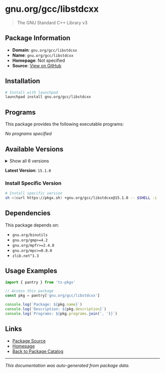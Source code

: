 # gnu.org/gcc/libstdcxx

> The GNU Standard C++ Library v3

## Package Information

- **Domain**: `gnu.org/gcc/libstdcxx`
- **Name**: `gnu.org/gcc/libstdcxx`
- **Homepage**: Not specified
- **Source**: [View on GitHub](https://github.com/pkgxdev/pantry/tree/main/projects/gnu.org/gcc/libstdcxx/package.yml)

## Installation

```bash
# Install with launchpad
launchpad install gnu.org/gcc/libstdcxx
```

## Programs

This package provides the following executable programs:

*No programs specified*

## Available Versions

<details>
<summary>Show all 6 versions</summary>

- `15.1.0`, `14.3.0`, `14.2.0`, `14.1.0`, `13.3.0`
- `12.4.0`

</details>

**Latest Version**: `15.1.0`

### Install Specific Version

```bash
# Install specific version
sh <(curl https://pkgx.sh) +gnu.org/gcc/libstdcxx@15.1.0 -- $SHELL -i
```

## Dependencies

This package depends on:

- `gnu.org/binutils`
- `gnu.org/gmp>=4.2`
- `gnu.org/mpfr>=2.4.0`
- `gnu.org/mpc>=0.8.0`
- `zlib.net^1.3`

## Usage Examples

```typescript
import { pantry } from 'ts-pkgx'

// Access this package
const pkg = pantry['gnu.org/gcc/libstdcxx']

console.log(`Package: ${pkg.name}`)
console.log(`Description: ${pkg.description}`)
console.log(`Programs: ${pkg.programs.join(', ')}`)
```

## Links

- [Package Source](https://github.com/pkgxdev/pantry/tree/main/projects/gnu.org/gcc/libstdcxx/package.yml)
- [Homepage](#)
- [Back to Package Catalog](../../../../package-catalog.md)

---

*This documentation was auto-generated from package data.*
